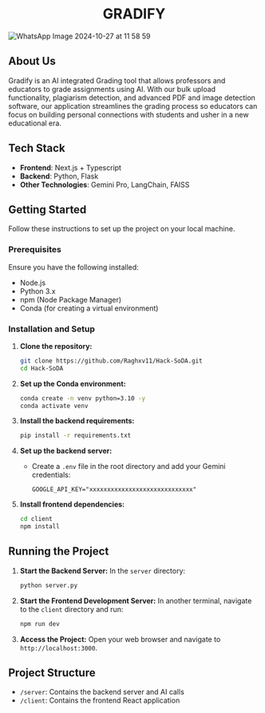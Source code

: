 <h1 align="center">GRADIFY</h1>

![WhatsApp Image 2024-10-27 at 11 58 59](https://github.com/user-attachments/assets/948d4597-1ffb-4f97-924d-63cbc4d49bb5)

## About Us
Gradify is an AI integrated Grading tool that allows professors and educators to grade assignments using AI. With our bulk upload functionality, plagiarism detection, and advanced PDF and image detection software, our application streamlines the grading process so educators can focus on building personal connections with students and usher in a new educational era.

## Tech Stack
- **Frontend**: Next.js + Typescript
- **Backend**: Python, Flask
- **Other Technologies**: Gemini Pro, LangChain, FAISS

## Getting Started

Follow these instructions to set up the project on your local machine.

### Prerequisites
Ensure you have the following installed:
- Node.js
- Python 3.x
- npm (Node Package Manager)
- Conda (for creating a virtual environment)

### Installation and Setup

1. **Clone the repository:**
   ```bash
   git clone https://github.com/Raghxv11/Hack-SoDA.git
   cd Hack-SoDA
   ```

2. **Set up the Conda environment:**
   ```bash
   conda create -n venv python=3.10 -y
   conda activate venv
   ```

3. **Install the backend requirements:**
   ```bash
   pip install -r requirements.txt
   ```

4. **Set up the backend server:**
   - Create a `.env` file in the root directory and add your Gemini credentials:
     ```
     GOOGLE_API_KEY="xxxxxxxxxxxxxxxxxxxxxxxxxxxxx"
     ```

5. **Install frontend dependencies:**
   ```bash
   cd client
   npm install
   ```

## Running the Project

1. **Start the Backend Server:**
   In the `server` directory:
   ```bash
   python server.py
   ```

2. **Start the Frontend Development Server:**
   In another terminal, navigate to the `client` directory and run:
   ```bash
   npm run dev
   ```

3. **Access the Project:**
   Open your web browser and navigate to `http://localhost:3000`.

## Project Structure

- `/server`: Contains the backend server and AI calls
- `/client`: Contains the frontend React application
